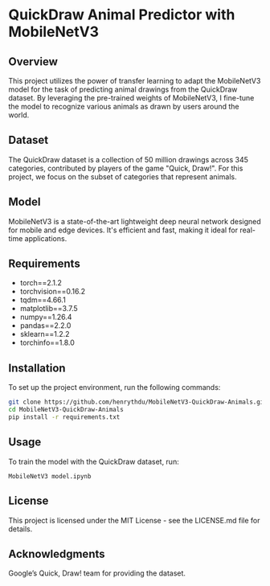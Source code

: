 # QuickDraw Animal Predictor with MobileNetV3

## Overview
This project utilizes the power of transfer learning to adapt the MobileNetV3 model for the task of predicting animal drawings from the QuickDraw dataset. By leveraging the pre-trained weights of MobileNetV3, I fine-tune the model to recognize various animals as drawn by users around the world.

## Dataset
The QuickDraw dataset is a collection of 50 million drawings across 345 categories, contributed by players of the game "Quick, Draw!". For this project, we focus on the subset of categories that represent animals.

## Model
MobileNetV3 is a state-of-the-art lightweight deep neural network designed for mobile and edge devices. It's efficient and fast, making it ideal for real-time applications.

## Requirements
- torch==2.1.2
- torchvision==0.16.2
- tqdm==4.66.1
- matplotlib==3.7.5
- numpy==1.26.4
- pandas==2.2.0
- sklearn==1.2.2
- torchinfo==1.8.0

## Installation
To set up the project environment, run the following commands:
```bash
git clone https://github.com/henrythdu/MobileNetV3-QuickDraw-Animals.git
cd MobileNetV3-QuickDraw-Animals
pip install -r requirements.txt
```
## Usage
To train the model with the QuickDraw dataset, run:
```
MobileNetV3 model.ipynb
```

## License

This project is licensed under the MIT License - see the LICENSE.md file for details.
## Acknowledgments

Google’s Quick, Draw! team for providing the dataset.

